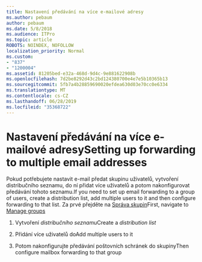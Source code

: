 ```yaml
---
title: Nastavení předávání na více e-mailové adresy
ms.author: pebaum
author: pebaum
ms.date: 5/8/2018
ms.audience: ITPro
ms.topic: article
ROBOTS: NOINDEX, NOFOLLOW
localization_priority: Normal
ms.custom:
- "837"
- "1200004"
ms.assetid: 81205bed-e32a-468d-9d4c-9e881622908b
ms.openlocfilehash: 7d2be8292d43c2bd124380700e4e7e5b10365b13
ms.sourcegitcommit: 5fb7a4b28859690020efdea630d03e70cc0e6334
ms.translationtype: MT
ms.contentlocale: cs-CZ
ms.lasthandoff: 06/28/2019
ms.locfileid: "35368722"
---
```

# <a name="setting-up-forwarding-to-multiple-email-addresses"></a><span data-ttu-id="a3cba-102">Nastavení předávání na více e-mailové adresy</span><span class="sxs-lookup"><span data-stu-id="a3cba-102">Setting up forwarding to multiple email addresses</span></span>

<span data-ttu-id="a3cba-103">Pokud potřebujete nastavit e-mail předat skupinu uživatelů, vytvoření distribučního seznamu, do ní přidat více uživatelů a potom nakonfigurovat předávání tohoto seznamu.</span><span class="sxs-lookup"><span data-stu-id="a3cba-103">If you need to set up email forwarding to a group of users, create a distribution list, add multiple users to it and then configure forwarding to that list.</span></span> <span data-ttu-id="a3cba-104">Za prvé přejděte na [Správa skupin](https://portal.office.com/adminportal/home#/groups)</span><span class="sxs-lookup"><span data-stu-id="a3cba-104">First, navigate to [Manage groups](https://portal.office.com/adminportal/home#/groups)</span></span>
  
1. <span data-ttu-id="a3cba-105">Vytvoření *distribučního seznamu*</span><span class="sxs-lookup"><span data-stu-id="a3cba-105">Create a  *distribution list*</span></span>

2. <span data-ttu-id="a3cba-106">Přidání více uživatelů do</span><span class="sxs-lookup"><span data-stu-id="a3cba-106">Add multiple users to it</span></span>

3. <span data-ttu-id="a3cba-107">Potom nakonfigurujte předávání poštovních schránek do skupiny</span><span class="sxs-lookup"><span data-stu-id="a3cba-107">Then configure mailbox forwarding to that group</span></span>
